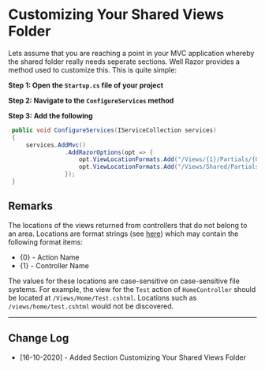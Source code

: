 # Customizing Your Shared Views Folder

Lets assume that you are reaching a point in your MVC application whereby the shared folder really needs seperate sections. Well Razor provides a method used to customize this. This is quite simple:

**Step 1: Open the `Startup.cs`  file of your project**

**Step 2: Navigate to the `ConfigureServices` method**

**Step 3: Add the following**

```c#
 public void ConfigureServices(IServiceCollection services)
 {
     services.AddMvc()
                .AddRazorOptions(opt => {
                    opt.ViewLocationFormats.Add("/Views/{1}/Partials/{0}.cshtml");
                    opt.ViewLocationFormats.Add("/Views/Shared/Partials/{0}.cshtml");
                });
 } 
```

 

## Remarks 

The locations of the views returned from controllers that do not belong to an area. Locations are format strings (see [here](https://msdn.microsoft.com/en-us/library/txafckwd.aspx)) which may contain the following format items:

- {0} - Action Name
- {1} - Controller Name

The values for these locations are case-sensitive on case-sensitive file systems. For example, the view for the `Test` action of `HomeController` should be located at `/Views/Home/Test.cshtml`. Locations such as `/views/home/test.cshtml` would not be discovered.



---

## Change Log

- [16-10-2020] - Added Section Customizing Your Shared Views Folder